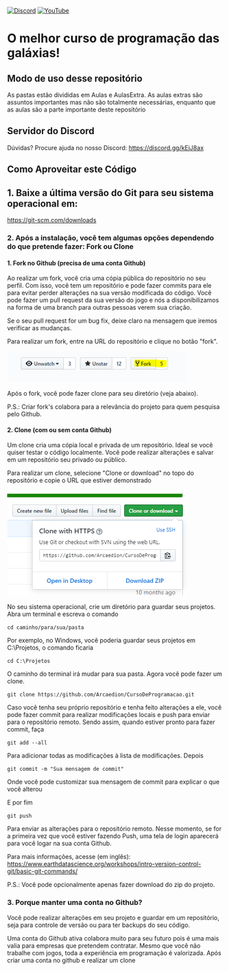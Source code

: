[![Discord](https://img.shields.io/discord/714624296260993124.svg?label=Discord&logo=discord)](https://discord.gg/kEjJ8ax) [![YouTube](https://img.shields.io/badge/YouTube-GameDev%20Galáctico-red)](https://www.youtube.com/channel/UC1s2NpVU-gw8_v3VR3RPZSg)

# O melhor curso de programação das galáxias!

## Modo de uso desse repositório

As pastas estão divididas em Aulas e AulasExtra. As aulas extras são assuntos importantes mas não são totalmente necessárias, enquanto que as aulas são a parte importante deste repositório

## Servidor do Discord

Dúvidas? Procure ajuda no nosso Discord: https://discord.gg/kEjJ8ax

## Como Aproveitar este Código

## 1. Baixe a última versão do Git para seu sistema operacional em:

https://git-scm.com/downloads


### 2. Após a instalação, você tem algumas opções dependendo do que pretende fazer: Fork ou Clone

#### 1. Fork no Github (precisa de uma conta Github)

Ao realizar um fork, você cria uma cópia pública do repositório no seu perfil. Com isso, você tem um repositório e pode fazer commits para ele para evitar perder alterações na sua versão modificada do código. Você pode fazer um pull request da sua versão do jogo e nós a disponibilizamos na forma de uma branch para outras pessoas verem sua criação.

Se o seu pull request for um bug fix, deixe claro na mensagem que iremos verificar as mudanças.

Para realizar um fork, entre na URL do repositório e clique no botão "fork".

![Fork](fork.png)

Após o fork, você pode fazer clone para seu diretório (veja abaixo).

P.S.: Criar fork's colabora para a relevância do projeto para quem pesquisa pelo Github.

#### 2. Clone (com ou sem conta Github)

Um clone cria uma cópia local e privada de um repositório. Ideal se você quiser testar o código localmente. Você pode realizar alterações e salvar em um repositório seu privado ou público.

Para realizar um clone, selecione "Clone or download" no topo do repositório e copie o URL que estiver demonstrado

![Clone](clone.png)

No seu sistema operacional, crie um diretório para guardar seus projetos. Abra um terminal e escreva o comando

```
cd caminho/para/sua/pasta
```

Por exemplo, no Windows, você poderia guardar seus projetos em C:\Projetos, o comando ficaria

```
cd C:\Projetos
```

O caminho do terminal irá mudar para sua pasta. Agora você pode fazer um clone.

```
git clone https://github.com/Arcaedion/CursoDeProgramacao.git
```

Caso você tenha seu próprio repositório e tenha feito alterações a ele, você pode fazer commit para realizar modificações locais e push para enviar para o repositório remoto. Sendo assim, quando estiver pronto para fazer commit, faça 

```
git add --all
```

Para adicionar todas as modificações à lista de modificações. Depois

```
git commit -m "Sua mensagem de commit"
```

Onde você pode customizar sua mensagem de commit para explicar o que você alterou

E por fim

```
git push
```

Para enviar as alterações para o repositório remoto. Nesse momento, se for a primeira vez que você estiver fazendo Push, uma tela de login aparecerá para você logar na sua conta Github.

Para mais informações, acesse (em inglês): https://www.earthdatascience.org/workshops/intro-version-control-git/basic-git-commands/

P.S.: Você pode opcionalmente apenas fazer download do zip do projeto.

### 3. Porque manter uma conta no Github? 

Você pode realizar alterações em seu projeto e guardar em um repositório, seja para controle de versão ou para ter backups do seu código. 

Uma conta do Github ativa colabora muito para seu futuro pois é uma mais valia para empresas que pretendem contratar. Mesmo que você não trabalhe com jogos, toda a experiência em programação é valorizada. Após criar uma conta no github e realizar um clone
        


